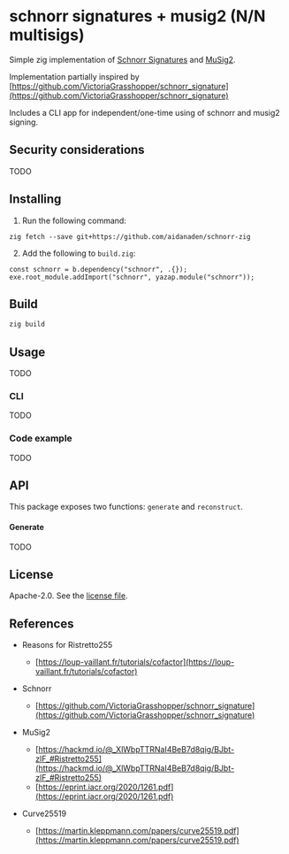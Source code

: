 # schnorr signatures + musig2 (N/N multisigs)

Simple zig implementation of [Schnorr Signatures](https://en.wikipedia.org/wiki/Shamir%27s_Secret_Sharing) and [MuSig2](https://link.springer.com/chapter/10.1007/978-3-030-84242-0_8).

Implementation partially inspired by [https://github.com/VictoriaGrasshopper/schnorr_signature](https://github.com/VictoriaGrasshopper/schnorr_signature)

Includes a CLI app for independent/one-time using of schnorr and musig2 signing.

## Security considerations

TODO

## Installing

1. Run the following command:

```
zig fetch --save git+https://github.com/aidanaden/schnorr-zig
```

2. Add the following to `build.zig`:

```zig
const schnorr = b.dependency("schnorr", .{});
exe.root_module.addImport("schnorr", yazap.module("schnorr"));
```

## Build

```sh
zig build
```

## Usage

TODO

### CLI

TODO

### Code example

TODO

## API

This package exposes two functions: `generate` and `reconstruct`.

#### Generate

TODO

## License

Apache-2.0. See the [license file](LICENSE).

## References

- Reasons for Ristretto255

  - [https://loup-vaillant.fr/tutorials/cofactor](https://loup-vaillant.fr/tutorials/cofactor)

- Schnorr

  - [https://github.com/VictoriaGrasshopper/schnorr_signature](https://github.com/VictoriaGrasshopper/schnorr_signature)

- MuSig2

  - [https://hackmd.io/@_XlWbpTTRNaI4BeB7d8qig/BJbt-zlF_#Ristretto255](https://hackmd.io/@_XlWbpTTRNaI4BeB7d8qig/BJbt-zlF_#Ristretto255)
  - [https://eprint.iacr.org/2020/1261.pdf](https://eprint.iacr.org/2020/1261.pdf)

- Curve25519

  - [https://martin.kleppmann.com/papers/curve25519.pdf](https://martin.kleppmann.com/papers/curve25519.pdf)
